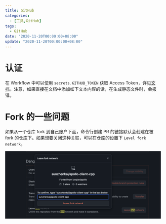 ```yaml
---
title: GitHub
categories: 
  - [工具,GitHub]
tags:
  - GitHub
date: "2020-11-20T00:00:00+08:00"
update: "2020-11-20T00:00:00+08:00"
---
```


# 认证

在 Workflow 中可以使用 `secrets.GITHUB_TOKEN` 获取 Access Token，详见[文档](https://docs.github.com/en/actions/security-for-github-actions/security-guides/automatic-token-authentication)。注意，如果直接在文档中添加如下文本内容的话，在生成静态文件时，会报错。

# Fork 的一些问题

如果从一个仓库 fork 到自己账户下面，命令行创建 PR 的链接默认会创建在被 fork 的仓库下。如果想要关闭这种关联，可以在仓库的设置下 `Level fork network`。

![image-20250317171842341](./usage/image-20250317171842341.png)
